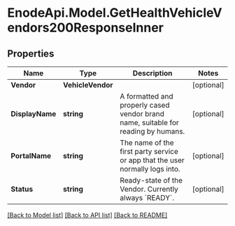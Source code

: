 # EnodeApi.Model.GetHealthVehicleVendors200ResponseInner

## Properties

Name | Type | Description | Notes
------------ | ------------- | ------------- | -------------
**Vendor** | **VehicleVendor** |  | [optional] 
**DisplayName** | **string** | A formatted and properly cased vendor brand name, suitable for reading by humans. | [optional] 
**PortalName** | **string** | The name of the first party service or app that the user normally logs into. | [optional] 
**Status** | **string** | Ready-state of the Vendor. Currently always &#x60;READY&#x60;. | [optional] 

[[Back to Model list]](../README.md#documentation-for-models) [[Back to API list]](../README.md#documentation-for-api-endpoints) [[Back to README]](../README.md)

